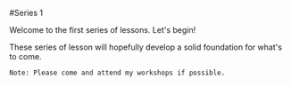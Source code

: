 #Series 1

Welcome to the first series of lessons. Let's begin!

These series of lesson will hopefully develop a solid foundation for what's to come. 

    Note: Please come and attend my workshops if possible.
